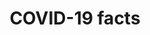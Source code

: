 ---
banner:
  content: 'You can set this component to ''display: true'' to show a banner at the
    top of the page.'
  display: false
  heading: This is a place to place urgent information
layout: category
name: covid-19-facts
owner: CDC
questions:
- what-is-a-novel-coronavirus
- why-is-the-disease-called-covid-19
- covid-19-guidance-in-multiple-languages
- what-does-the-mortality-rate-mean
- why-are-the-death-counts-different-from-provisional-counts
- why-do-some-numbers-differ-from-the-cdc-numbers
- why-might-someone-create-stigma
- how-can-people-help-stop-stigma-related-to-covid-19
- fema-and-acquisition-of-ppe
- how-do-i-prepare-for-hurricane-season-during-covid19
- if-i-need-to-evacuate-my-home-during-the-covid19-pandemic
- avoid-contact-tracing-scam
- donations-to-charities
- how-can-i-find-out-about-frauds-and-scams
- is-there-a-national-lockdown
redirect_from:
- /basics/
title: COVID-19 facts
---
